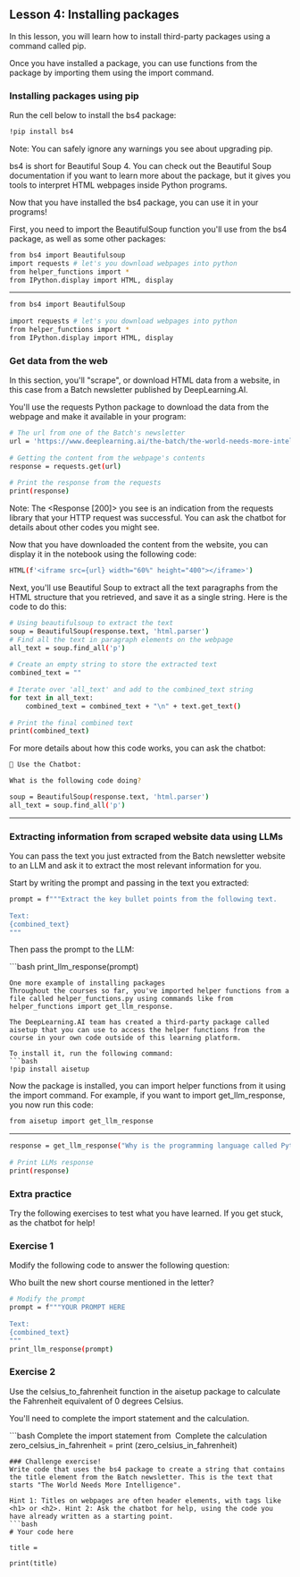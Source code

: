 ## Lesson 4: Installing packages
In this lesson, you will learn how to install third-party packages using a command called pip.

Once you have installed a package, you can use functions from the package by importing them using the import command.

### Installing packages using pip
Run the cell below to install the bs4 package:
```bash
!pip install bs4
```
Note: You can safely ignore any warnings you see about upgrading pip.

bs4 is short for Beautiful Soup 4. You can check out the Beautiful Soup documentation if you want to learn more about the package, but it gives you tools to interpret HTML webpages inside Python programs.

Now that you have installed the bs4 package, you can use it in your programs!

First, you need to import the BeautifulSoup function you'll use from the bs4 package, as well as some other packages:
```bash
from bs4 import Beautifulsoup
import requests # let's you download webpages into python
from helper_functions import * 
from IPython.display import HTML, display
```
---
```bash
from bs4 import BeautifulSoup
​
import requests # let's you download webpages into python
from helper_functions import * 
from IPython.display import HTML, display
```

### Get data from the web
In this section, you'll "scrape", or download HTML data from a website, in this case from a Batch newsletter published by DeepLearning.AI.

You'll use the requests Python package to download the data from the webpage and make it available in your program:
```bash
# The url from one of the Batch's newsletter
url = 'https://www.deeplearning.ai/the-batch/the-world-needs-more-intelligence/'
​
# Getting the content from the webpage's contents
response = requests.get(url)
​
# Print the response from the requests
print(response)
```
Note: The <Response [200]> you see is an indication from the requests library that your HTTP request was successful. You can ask the chatbot for details about other codes you might see.

Now that you have downloaded the content from the website, you can display it in the notebook using the following code:
```bash
HTML(f'<iframe src={url} width="60%" height="400"></iframe>')
```
Next, you'll use Beautiful Soup to extract all the text paragraphs from the HTML structure that you retrieved, and save it as a single string. Here is the code to do this:
```bash
# Using beautifulsoup to extract the text
soup = BeautifulSoup(response.text, 'html.parser')
# Find all the text in paragraph elements on the webpage
all_text = soup.find_all('p')
​
# Create an empty string to store the extracted text
combined_text = ""
​
# Iterate over 'all_text' and add to the combined_text string
for text in all_text:
    combined_text = combined_text + "\n" + text.get_text()
​
# Print the final combined text
print(combined_text)
```
For more details about how this code works, you can ask the chatbot:
```bash
🤖 Use the Chatbot:

What is the following code doing?

soup = BeautifulSoup(response.text, 'html.parser')
all_text = soup.find_all('p')
```
---

### Extracting information from scraped website data using LLMs
You can pass the text you just extracted from the Batch newsletter website to an LLM and ask it to extract the most relevant information for you.

Start by writing the prompt and passing in the text you extracted:
```bash
prompt = f"""Extract the key bullet points from the following text.
​
Text:
{combined_text}
"""
```
Then pass the prompt to the LLM:

​```bash
print_llm_response(prompt)
```
One more example of installing packages
Throughout the courses so far, you've imported helper functions from a file called helper_functions.py using commands like from helper_functions import get_llm_response.

The DeepLearning.AI team has created a third-party package called aisetup that you can use to access the helper functions from the course in your own code outside of this learning platform.

To install it, run the following command:
```bash
!pip install aisetup
```
Now the package is installed, you can import helper functions from it using the import command. For example, if you want to import get_llm_response, you now run this code:
```bash
from aisetup import get_llm_response
```
---
```bash
response = get_llm_response("Why is the programming language called Python?")
​
# Print LLMs response
print(response)
```
### Extra practice
Try the following exercises to test what you have learned. If you get stuck, as the chatbot for help!

### Exercise 1
Modify the following code to answer the following question:

Who built the new short course mentioned in the letter?
```bash
# Modify the prompt
prompt = f"""YOUR PROMPT HERE
​
Text:
{combined_text}
"""
print_llm_response(prompt)
```
### Exercise 2
Use the celsius_to_fahrenheit function in the aisetup package to calculate the Fahrenheit equivalent of 0 degrees Celsius.

You'll need to complete the import statement and the calculation.

​```bash
Complete the import statement
from
​
Complete the calculation
zero_celsius_in_fahrenheit =
print (zero_celsius_in_fahrenheit)
```
### Challenge exercise!
Write code that uses the bs4 package to create a string that contains the title element from the Batch newsletter. This is the text that starts "The World Needs More Intelligence".

Hint 1: Titles on webpages are often header elements, with tags like <h1> or <h2>. Hint 2: Ask the chatbot for help, using the code you have already written as a starting point.
```bash
# Your code here
​
title =
​
print(title)
```
